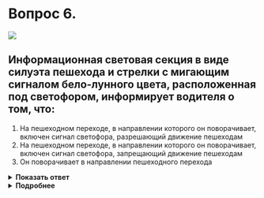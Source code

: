 # Вопрос 6.

![](https://s.drom.ru/i24279/pdd/tickets/2016/1679179170.jpg)

## Информационная световая секция в виде силуэта пешехода и стрелки с мигающим сигналом бело-лунного цвета, расположенная под светофором, информирует водителя о том, что:

1. На пешеходном переходе, в направлении которого он поворачивает, включен сигнал светофора, разрешающий движение пешеходам
2. На пешеходном переходе, в направлении которого он поворачивает, включен сигнал светофора, запрещающий движение пешеходам
3. Он поворачивает в направлении пешеходного перехода

<details>
<summary><b>Показать ответ</b></summary>
Правильный ответ: 1
</details>
<details>
<summary><b>Подробнее</b></summary>
Информационная световая секция в виде силуэта пешехода и стрелки с мигающим сигналом бело-лунного цвета, расположенная под светофором, информирует водителя о том, что на пешеходном переходе, в направлении которого он поворачивает, включен сигнал светофора, разрешающий движение пешеходам. Направление стрелки указывает на пешеходный переход, на котором включен сигнал светофора, разрешающий движение пешеходам (п. 6.4).
</details>